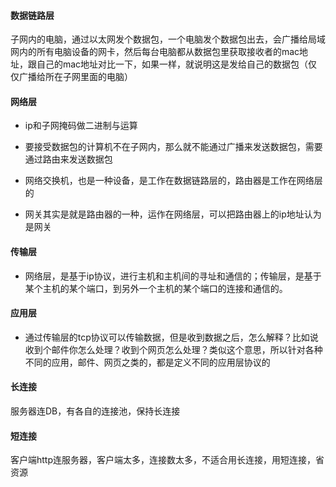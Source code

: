 #### 数据链路层

子网内的电脑，通过以太网发个数据包，一个电脑发个数据包出去，会广播给局域网内的所有电脑设备的网卡，然后每台电脑都从数据包里获取接收者的mac地址，跟自己的mac地址对比一下，如果一样，就说明这是发给自己的数据包（仅仅广播给所在子网里面的电脑）



#### 网络层

- ip和子网掩码做二进制与运算

- 要接受数据包的计算机不在子网内，那么就不能通过广播来发送数据包，需要通过路由来发送数据包

- 网络交换机，也是一种设备，是工作在数据链路层的，路由器是工作在网络层的
- 网关其实是就是路由器的一种，运作在网络层，可以把路由器上的ip地址认为是网关



#### 传输层

- 网络层，是基于ip协议，进行主机和主机间的寻址和通信的；传输层，是基于某个主机的某个端口，到另外一个主机的某个端口的连接和通信的。



#### 应用层

- 通过传输层的tcp协议可以传输数据，但是收到数据之后，怎么解释？比如说收到个邮件你怎么处理？收到个网页怎么处理？类似这个意思，所以针对各种不同的应用，邮件、网页之类的，都是定义不同的应用层协议的



#### 长连接

服务器连DB，有各自的连接池，保持长连接

#### 短连接

客户端http连服务器，客户端太多，连接数太多，不适合用长连接，用短连接，省资源